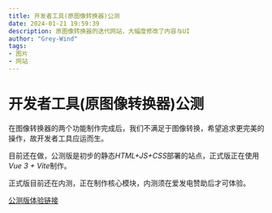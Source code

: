 ```yaml
---
title: 开发者工具(原图像转换器)公测
date: 2024-01-21 19:59:39
description: 原图像转换器的迭代网站，大幅度修改了内容与UI
author: "Grey-Wind"
tags:
- 图片
- 网站
---
```


# 开发者工具(原图像转换器)公测

在图像转换器的两个功能制作完成后，我们不满足于图像转换，希望追求更完美的操作，故开发者工具应运而生。

目前还在做，公测版是初步的静态*HTML+JS+CSS*部署的站点，正式版正在使用*Vue 3 + Vite*制作。

正式版目前还在内测，正在制作核心模块，内测须在爱发电赞助后才可体验。

[公测版体验链接](https://developer-tools.qingyi-studio.top/)

